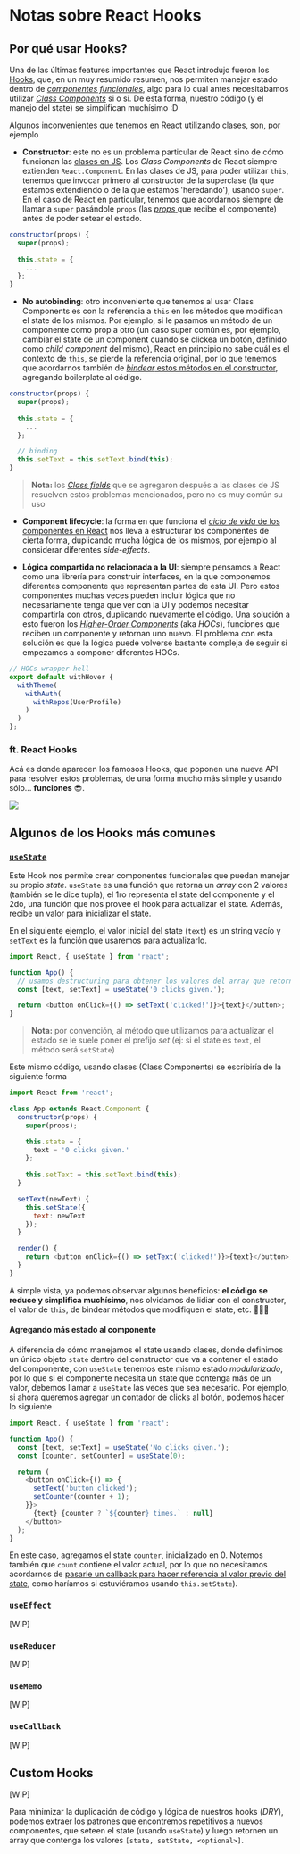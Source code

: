 # Notas sobre React Hooks

## Por qué usar Hooks?

Una de las últimas features importantes que React introdujo fueron los [Hooks](https://es.reactjs.org/blog/2019/02/06/react-v16.8.0.html), que, en un muy resumido resumen, nos permiten manejar estado dentro de [_componentes funcionales_](https://github.com/undefinedschool/notes-react-basics#functional-o-stateless-components), algo para lo cual antes necesitábamos utilizar [_Class Components_](https://github.com/undefinedschool/notes-react-basics#class-o-stateful-components) si o si. De esta forma, nuestro código (y el manejo del state) se simplifican muchísimo :D

Algunos inconvenientes que tenemos en React utilizando clases, son, por ejemplo

- **Constructor**: este no es un problema particular de React sino de cómo funcionan las [clases en JS](https://developer.mozilla.org/en-US/docs/Web/JavaScript/Reference/Classes). Los _Class Components_ de React siempre extienden `React.Component`. En las clases de JS, para poder utilizar `this`, tenemos que invocar primero al constructor de la superclase (la que estamos extendiendo o de la que estamos 'heredando'), usando `super`. En el caso de React en particular, tenemos que acordarnos siempre de llamar a `super` pasándole `props` (las [_props_ ](https://github.com/undefinedschool/notes-react-basics#props) que recibe el componente) antes de poder setear el estado.

```js
constructor(props) {
  super(props);
  
  this.state = {
    ...
  };
}
```

- **No autobinding**: otro inconveniente que tenemos al usar Class Components es con la referencia a `this` en los métodos que modifican el state de los mismos. Por ejemplo, si le pasamos un método de un componente como prop a otro (un caso super común es, por ejemplo, cambiar el state de un component cuando se clickea un botón, definido como _child component_ del mismo), React en principio no sabe cuál es el contexto de `this`, se pierde la referencia original, por lo que tenemos que acordarnos también de [_bindear_ estos métodos en el constructor](https://stackoverflow.com/questions/32317154/react-uncaught-typeerror-cannot-read-property-setstate-of-undefined), agregando boilerplate al código.

```js
constructor(props) {
  super(props);
  
  this.state = {
    ...
  };

  // binding
  this.setText = this.setText.bind(this);
}
```

> **Nota:** los [_Class fields_](https://blog.g2i.co/react-class-components-with-es6-and-class-fields-927b2b59f94e) que se agregaron después a las clases de JS resuelven estos problemas mencionados, pero no es muy común su uso 

- **Component lifecycle**: la forma en que funciona el [_ciclo de vida_ de los componentes en React](https://reactjs.org/docs/state-and-lifecycle.html) nos lleva a estructurar los componentes de cierta forma, duplicando mucha lógica de los mismos, por ejemplo al considerar diferentes _side-effects_.

- **Lógica compartida no relacionada a la UI**: siempre pensamos a React como una librería para construir interfaces, en la que componemos diferentes componente que representan partes de esta UI. Pero estos componentes muchas veces pueden incluir lógica que no necesariamente tenga que ver con la UI y podemos necesitar compartirla con otros, duplicando nuevamente el código. Una solución a esto fueron los [_Higher-Order Components_](https://reactjs.org/docs/higher-order-components.html) (aka _HOCs_), funciones que reciben un componente y retornan uno nuevo. El problema con esta solución es que la lógica puede volverse bastante compleja de seguir si empezamos a componer diferentes HOCs.

```js
// HOCs wrapper hell
export default withHover {
  withTheme(
    withAuth(
      withRepos(UserProfile)
    )
  )
};
```

### ft. React Hooks

Acá es donde aparecen los famosos Hooks, que poponen una nueva API para resolver estos problemas, de una forma mucho más simple y usando sólo... **funciones** 😎.

[![](https://i.imgur.com/kOUapFS.png)](https://twitter.com/id_aa_carmack/status/53512300451201024)

## Algunos de los Hooks más comunes

### [`useState`](https://reactjs.org/docs/hooks-state.html)

Este Hook nos permite crear componentes funcionales que puedan manejar su propio _state_. `useState` es una función que retorna un _array_ con 2 valores (también se le dice tupla), el 1ro representa el state del componente y el 2do, una función que nos provee el hook para actualizar el state. Además, recibe un valor para inicializar el state.

En el siguiente ejemplo, el valor inicial del state (`text`) es un string vacío y `setText` es la función que usaremos para actualizarlo.

```js
import React, { useState } from 'react';

function App() {
  // usamos destructuring para obtener los valores del array que retorna `useState`
  const [text, setText] = useState('0 clicks given.');

  return <button onClick={() => setText('clicked!')}>{text}</button>;
}
```

> **Nota:** por convención, al método que utilizamos para actualizar el estado se le suele poner el prefijo _set_ (ej: si el state es `text`, el método será `setState`)

Este mismo código, usando clases (Class Components) se escribiría de la siguiente forma 

```js
import React from 'react';

class App extends React.Component {
  constructor(props) {
    super(props);

    this.state = {
      text = '0 clicks given.'
    };
    
    this.setText = this.setText.bind(this);
  }

  setText(newText) {
    this.setState({
      text: newText
    });
  }

  render() {
    return <button onClick={() => setText('clicked!')}>{text}</button>;
  }
}
```

A simple vista, ya podemos observar algunos beneficios: **el código se reduce y simplifica muchísimo**, nos olvidamos de lidiar con el constructor, el valor de `this`, de bindear métodos que modifiquen el state, etc. 🎉🎉🎉

#### Agregando más estado al componente

A diferencia de cómo manejamos el state usando clases, donde definimos un único objeto `state` dentro del constructor que va a contener el estado del componente, con `useState` tenemos este mismo estado _modularizado_, por lo que si el componente necesita un state que contenga más de un valor, debemos llamar a `useState` las veces que sea necesario. Por ejemplo, si ahora queremos agregar un contador de clicks al botón, podemos hacer lo siguiente

```js
import React, { useState } from 'react';

function App() {
  const [text, setText] = useState('No clicks given.');
  const [counter, setCounter] = useState(0);

  return (
    <button onClick={() => {
      setText('button clicked');
      setCounter(counter + 1);
    }}>
      {text} {counter ? `${counter} times.` : null}
    </button>
  );
}
```

En este caso, agregamos el state `counter`, inicializado en 0. Notemos también que `count` contiene el valor actual, por lo que no necesitamos acordarnos de [pasarle un callback para hacer referencia al valor previo del state](https://github.com/undefinedschool/notes-react-basics#modificando-el-state), como haríamos si estuviéramos usando `this.setState`).

### `useEffect`

[WIP]

### `useReducer`

[WIP]

### `useMemo`

[WIP]

### `useCallback`

[WIP]

## Custom Hooks

[WIP]

Para minimizar la duplicación de código y lógica de nuestros hooks (_DRY_), podemos extraer los patrones que encontremos repetitivos a nuevos componentes, que seteen el state (usando `useState`) y luego retornen un array que contenga los valores `[state, setState, <optional>]`.
